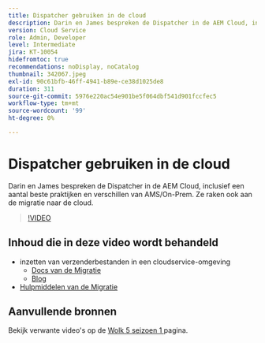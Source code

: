 ```yaml
---
title: Dispatcher gebruiken in de cloud
description: Darin en James bespreken de Dispatcher in de AEM Cloud, inclusief een aantal beste praktijken en verschillen van AMS/On-Prem. Ze raken ook aan de migratie naar de cloud.
version: Cloud Service
role: Admin, Developer
level: Intermediate
jira: KT-10054
hidefromtoc: true
recommendations: noDisplay, noCatalog
thumbnail: 342067.jpeg
exl-id: 90c61bfb-46ff-4941-b89e-ce38d1025de8
duration: 311
source-git-commit: 5976e220ac54e901be5f064dbf541d901fccfec5
workflow-type: tm+mt
source-wordcount: '99'
ht-degree: 0%

---
```



# Dispatcher gebruiken in de cloud

Darin en James bespreken de Dispatcher in de AEM Cloud, inclusief een aantal beste praktijken en verschillen van AMS/On-Prem. Ze raken ook aan de migratie naar de cloud.

>[!VIDEO](https://video.tv.adobe.com/v/342067?quality=12&learn=on)

## Inhoud die in deze video wordt behandeld

+ inzetten van verzenderbestanden in een cloudservice-omgeving
   + [ Docs van de Migratie ](https://experienceleague.adobe.com/docs/experience-manager-cloud-manager/using/getting-started/dispatcher-configurations.html)
   + [ Blog ](https://medium.com/adobetech/migrating-a-dispatcher-configuration-from-managed-services-to-aem-as-a-cloud-service-fa8a80d242ee)
+ [ Hulpmiddelen van de Migratie ](https://github.com/adobe/aio-cli-plugin-aem-cloud-service-migration)

## Aanvullende bronnen

Bekijk verwante video&#39;s op de [ Wolk 5 seizoen 1 ](cloud5-season-1.md) pagina.
